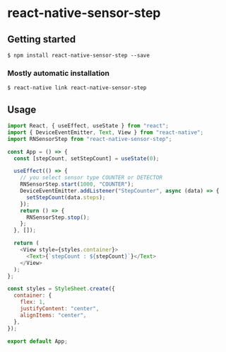 # react-native-sensor-step

## Getting started

`$ npm install react-native-sensor-step --save`

### Mostly automatic installation

`$ react-native link react-native-sensor-step`

## Usage

```javascript
import React, { useEffect, useState } from "react";
import { DeviceEventEmitter, Text, View } from "react-native";
import RNSensorStep from "react-native-sensor-step";

const App = () => {
  const [stepCount, setStepCount] = useState(0);

  useEffect(() => {
    // you select sensor type COUNTER or DETECTOR
    RNSensorStep.start(1000, "COUNTER");
    DeviceEventEmitter.addListener("StepCounter", async (data) => {
      setStepCount(data.steps);
    });
    return () => {
      RNSensorStep.stop();
    };
  }, []);

  return (
    <View style={styles.container}>
      <Text>{`stepCount : ${stepCount}`}</Text>
    </View>
  );
};

const styles = StyleSheet.create({
  container: {
    flex: 1,
    justifyContent: "center",
    alignItems: "center",
  },
});

export default App;
```
